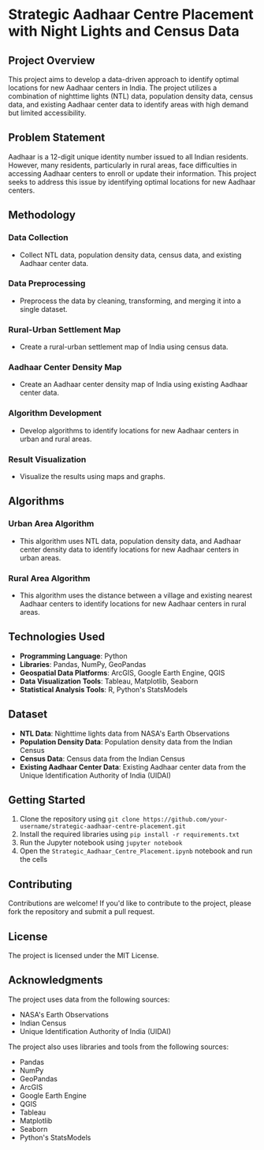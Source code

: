 # Strategic Aadhaar Centre Placement with Night Lights and Census Data

## Project Overview

This project aims to develop a data-driven approach to identify optimal locations for new Aadhaar centers in India. The project utilizes a combination of nighttime lights (NTL) data, population density data, census data, and existing Aadhaar center data to identify areas with high demand but limited accessibility.

## Problem Statement

Aadhaar is a 12-digit unique identity number issued to all Indian residents. However, many residents, particularly in rural areas, face difficulties in accessing Aadhaar centers to enroll or update their information. This project seeks to address this issue by identifying optimal locations for new Aadhaar centers.

## Methodology

### Data Collection

* Collect NTL data, population density data, census data, and existing Aadhaar center data.

### Data Preprocessing

* Preprocess the data by cleaning, transforming, and merging it into a single dataset.

### Rural-Urban Settlement Map

* Create a rural-urban settlement map of India using census data.

### Aadhaar Center Density Map

* Create an Aadhaar center density map of India using existing Aadhaar center data.

### Algorithm Development

* Develop algorithms to identify locations for new Aadhaar centers in urban and rural areas.

### Result Visualization

* Visualize the results using maps and graphs.

## Algorithms

### Urban Area Algorithm

* This algorithm uses NTL data, population density data, and Aadhaar center density data to identify locations for new Aadhaar centers in urban areas.

### Rural Area Algorithm

* This algorithm uses the distance between a village and existing nearest Aadhaar centers to identify locations for new Aadhaar centers in rural areas.

## Technologies Used

* **Programming Language**: Python
* **Libraries**: Pandas, NumPy, GeoPandas
* **Geospatial Data Platforms**: ArcGIS, Google Earth Engine, QGIS
* **Data Visualization Tools**: Tableau, Matplotlib, Seaborn
* **Statistical Analysis Tools**: R, Python's StatsModels

## Dataset

* **NTL Data**: Nighttime lights data from NASA's Earth Observations
* **Population Density Data**: Population density data from the Indian Census
* **Census Data**: Census data from the Indian Census
* **Existing Aadhaar Center Data**: Existing Aadhaar center data from the Unique Identification Authority of India (UIDAI)

## Getting Started

1. Clone the repository using `git clone https://github.com/your-username/strategic-aadhaar-centre-placement.git`
2. Install the required libraries using `pip install -r requirements.txt`
3. Run the Jupyter notebook using `jupyter notebook`
4. Open the `Strategic_Aadhaar_Centre_Placement.ipynb` notebook and run the cells

## Contributing

Contributions are welcome! If you'd like to contribute to the project, please fork the repository and submit a pull request.

## License

The project is licensed under the MIT License.

## Acknowledgments

The project uses data from the following sources:

* NASA's Earth Observations
* Indian Census
* Unique Identification Authority of India (UIDAI)

The project also uses libraries and tools from the following sources:

* Pandas
* NumPy
* GeoPandas
* ArcGIS
* Google Earth Engine
* QGIS
* Tableau
* Matplotlib
* Seaborn
* Python's StatsModels
